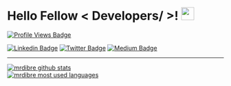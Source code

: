 <h1> Hello Fellow < Developers/ >! <img src = "https://raw.githubusercontent.com/MartinHeinz/MartinHeinz/master/wave.gif" width = 30px> </h1>

[![Profile Views Badge](https://komarev.com/ghpvc/?username=mrdibre&label=Profile%20views&color=0e75b6&style=flat)](https://komarev.com/ghpvc/?username=mrdibre&label=Profile%20views&color=0e75b6&style=flat)


[![Linkedin Badge](https://img.shields.io/badge/LinkedIn-0077B5?style=for-the-badge&logo=linkedin&logoColor=white&link=https://www.linkedin.com/in/devcesar)](https://www.linkedin.com/in/devcesar/)
[![Twitter Badge](https://img.shields.io/badge/Twitter-1DA1F2?style=for-the-badge&logo=twitter&logoColor=white&link=https://twitter.com/mrdibre)](https://twitter.com/mrdibre)
[![Medium Badge](https://img.shields.io/badge/Medium-12100E?style=for-the-badge&logo=medium&logoColor=white&link=https://mrdibre.medium.com/)](https://mrdibre.medium.com/)

____

[![mrdibre github stats](https://github-readme-stats.vercel.app/api?username=mrdibre&count_private=true&include_all_commits=true&show_icons=true&include_orgs=true)](https://github.com/mrdibre)
<br>
[![mrdibre most used languages](https://github-readme-stats.vercel.app/api/top-langs?username=mrdibre&layout=compact)](https://github.com/mrdibre)

